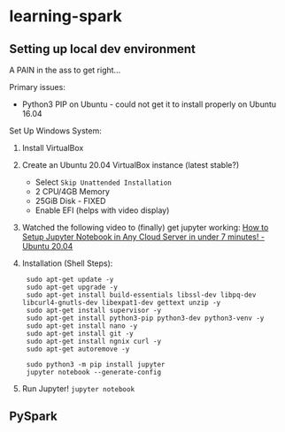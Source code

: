 # learning-spark

## Setting up local dev environment

A PAIN in the ass to get right...

Primary issues:
* Python3 PIP on Ubuntu - could not get it to install properly on Ubuntu 16.04 

Set Up Windows System:
1. Install VirtualBox
2. Create an Ubuntu 20.04 VirtualBox instance (latest stable?)
   * Select `Skip Unattended Installation`
   * 2 CPU/4GB Memory
   * 25GiB Disk - FIXED
   * Enable EFI (helps with video display)
3. Watched the following video to (finally) get jupyter working: [How to Setup Jupyter Notebook in Any Cloud Server in under 7 minutes! - Ubuntu 20.04](https://www.youtube.com/watch?v=Dq1phGV-7fI&ab_channel=TheLinuxOS)
4. Installation (Shell Steps):    
   ```shell
    sudo apt-get update -y
    sudo apt-get upgrade -y
    sudo apt-get install build-essentials libssl-dev libpq-dev libcurl4-gnutls-dev libexpat1-dev gettext unzip -y
    sudo apt-get install supervisor -y
    sudo apt-get install python3-pip python3-dev python3-venv -y
    sudo apt-get install nano -y
    sudo apt-get install git -y
    sudo apt-get install ngnix curl -y
    sudo apt-get autoremove -y 
    
    sudo python3 -m pip install jupyter
    jupyter notebook --generate-config
    ```

5. Run Jupyter! `jupyter notebook`

## PySpark